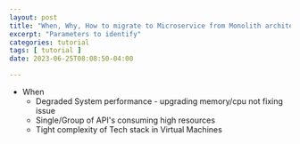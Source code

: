 ```yaml
---
layout: post
title: "When, Why, How to migrate to Microservice from Monolith architecture"
excerpt: "Parameters to identify"
categories: tutorial
tags: [ tutorial ]
date: 2023-06-25T08:08:50-04:00

---
```


* When
  * Degraded System performance - upgrading memory/cpu not fixing issue
  * Single/Group of API's consuming high resources
  * Tight complexity of Tech stack in Virtual Machines
